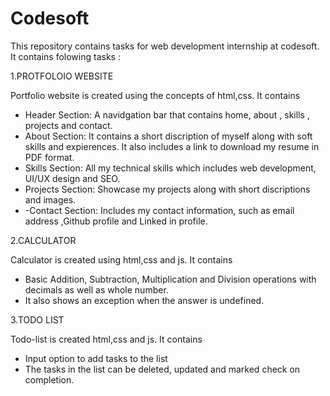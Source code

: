 # Codesoft
This repository contains tasks for web development internship at codesoft. It contains folowing tasks : 

1.PROTFOLOIO WEBSITE

 Portfolio website is created using the concepts of html,css. It contains 
   
   - Header Section: A navidgation bar that contains home, about , skills , projects and contact. 
   - About Section: It contains a short discription of myself along with soft skills and expierences. It also includes  a link to download my resume in PDF format.
   - Skills Section: All my technical skills which includes web development, UI/UX design and SEO.
   - Projects Section: Showcase   my  projects along with short discriptions  and images.
   -  -Contact Section: Includes my  contact information, such as email address ,Github profile and Linked in profile.


2.CALCULATOR

Calculator is created using html,css and js. It contains

- Basic Addition, Subtraction, Multiplication and Division operations with decimals as well as whole number.
- It also shows an exception when the answer is undefined.


3.TODO LIST

Todo-list is created html,css and js. It contains
- Input option to add tasks to the list
- The tasks in the list can be deleted, updated and marked check on completion.


